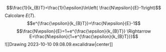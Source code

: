 $$\frac{1}{k_{B}T}=\frac{1}{\epsilon}\ln\left( \frac{N\epsilon}{E}-1\right)$$
Calcolare $E(T)$.
$$e^{\frac{\epsilon}{k_{B}T}}=\frac{N\epsilon}{E}-1$$
$$\frac{N\epsilon}{E}=1+e^{\frac{\epsilon}{k_{B}T}} \Rightarrow E=\frac{N\epsilon}{1+e^{\frac{\epsilon}{k_{B}T}}}$$
![[Drawing 2023-10-10 09.08.09.excalidraw|center]]
